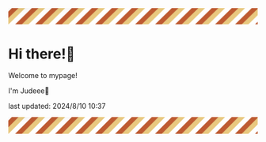 <!-- Header image -->
<img src="./pokemon/pokemon_35.png" width="1000">

# Hi there!👋

Welcome to mypage!

I'm Judeee🐷

last updated: 2024/8/10 10:37

<!-- Footer image -->
<img src="./pokemon/pokemon_35.png" width="1000">
